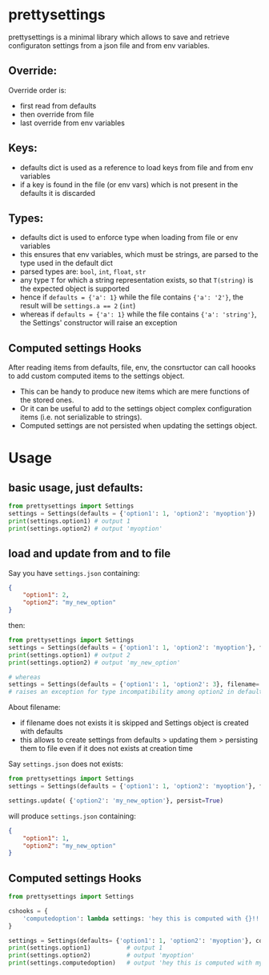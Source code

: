 # prettysettings
prettysettings is a minimal library which allows to save and retrieve configuraton settings from a json file and from env variables.

## Override:
Override order is:
- first read from defaults
- then override from file
- last override from env variables

## Keys:
- defaults dict is used as a reference to load keys from file and from env variables
- if a key is found in the file (or env vars) which is not present in the defaults it is discarded

## Types:
- defaults dict is used to enforce type when loading from file or env variables
- this ensures that env variables, which must be strings, are parsed to the type used in the default dict
- parsed types are: `bool`, `int`, `float`, `str`
- any type `T` for which a string representation exists, so that `T(string)` is the expected object is supported
- hence if `defaults = {'a': 1}` while the file contains `{'a': '2'}`, the result will be `settings.a == 2` (`int`)
- whereas if `defaults = {'a': 1}` while the file contains `{'a': 'string'}`, the Settings' constructor will raise an exception

## Computed settings Hooks
After reading items from defaults, file, env, the consrtuctor can call hoooks to add custom computed items to the settings object.
- This can be handy to produce new items which are mere functions of the stored ones.
- Or it can be useful to add to the settings object complex configuration items (i.e. not serializable to strings).
- Computed settings are not persisted when updating the settings object.

# Usage
## basic usage, just defaults: 
```python
from prettysettings import Settings
settings = Settings(defaults = {'option1': 1, 'option2': 'myoption'})
print(settings.option1) # output 1
print(settings.option2) # output 'myoption'
```
## load and update from and to file

Say you have `settings.json` containing:
```json
{
    "option1": 2,
    "option2": "my_new_option"
}
```
then:
```python
from prettysettings import Settings
settings = Settings(defaults = {'option1': 1, 'option2': 'myoption'}, filename='./settings.json')
print(settings.option1) # output 2
print(settings.option2) # output 'my_new_option'

# whereas
settings = Settings(defaults = {'option1': 1, 'option2': 3}, filename='./settings.json')
# raises an exception for type incompatibility among option2 in defaults and in file.

```

About filename:
- if filename does not exists it is skipped and Settings object is created with defaults
- this allows to create settings from defaults > updating them > persisting them to file even if it does not exists at creation time

Say `settings.json` does not exists:
```python
from prettysettings import Settings
settings = Settings(defaults = {'option1': 1, 'option2': 'myoption'}, filename='./settings.json')

settings.update( {'option2': 'my_new_option'}, persist=True)

```
will produce `settings.json` containing:
```json
{
    "option1": 1,
    "option2": "my_new_option"
}
```

## Computed settings Hooks

```python
from prettysettings import Settings

cshooks = {
    'computedoption': lambda settings: 'hey this is computed with {}!!'.format(settings.option2)
}

settings = Settings(defaults= {'option1': 1, 'option2': 'myoption'}, computed_settings_hooks=cshooks)
print(settings.option1)          # output 1
print(settings.option2)          # output 'myoption'
print(settings.computedoption)   # output 'hey this is computed with myoption!!'
```
